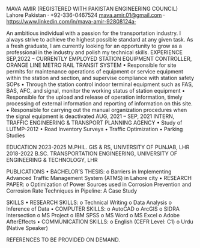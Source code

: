 MAVA AMIR
(REGISTERED WITH PAKISTAN ENGINEERING COUNCIL)
Lahore Pakistan · +92-336-0467524
mava.amir.01@gmail.com · https://www.linkedin.com/in/mava-amir-92808124a·

An ambitious individual with a passion for the transportation industry. I always strive to achieve the highest possible standard at any given task. As a fresh graduate, I am currently looking for an opportunity to grow as a professional in the industry and polish my technical skills.
EXPERIENCE
SEP,2022 – CURRENTLY EMPLOYED
STATION EQUIPMENT CONTROLLER, ORANGE LINE METRO RAIL TRANSIT SYSTEM
•	Responsible for site permits for maintenance operations of equipment or service equipment within the station and section, and supervise compliance with station safety SOPs
•	Through the station control indoor terminal equipment such as FAS, BAS, AFC, and signal, monitor the working status of station equipment
•	Responsible for the upload and release of operation information, timely processing of external information and reporting of information on this site.
•	Responsible for carrying out the manual organization procedures when the signal equipment is deactivated
AUG, 2021 – SEP, 2021
INTERN, TRAFFIC ENGINEERING & TRANSPORT PLANNING AGENCY
•	Study of LUTMP-2012
•	Road Inventory Surveys
•	Traffic Optimization
•	Parking Studies

EDUCATION
2023-2025
M.PHIL. GIS & RS, UNIVERSITY OF PUNJAB, LHR
2018-2022
B.SC. TRANSPORTATION ENGINEERING, UNIVERSITY OF ENGINEERING & TECHNOLOGY, LHR

PUBLICATIONS
•	BACHELOR’S THESIS:
o	Barriers in Implementing Advanced Traffic Management System (ATMS) in Lahore city
•	RESEARCH PAPER:
o	Optimization of Power Sources used in Corrosion Prevention and Corrosion Rate Techniques in Pipeline: A Case Study


SKILLS
•	RESEARCH SKILLS:
o	Technical Writing
o	Data Analysis
o	Inference of Data
•	COMPUTER SKILLS:
o	AutoCAD
o	ArcGIS
o	SIDRA Intersection
o	MS Project
o	IBM SPSS
o	MS Word
o	MS Excel
o	Adobe AfterEffects
•	COMMUNICATION SKILLS:
o	English
(CEFR Level: C1)
o	Urdu
(Native Speaker) 

REFERENCES
TO BE PROVIDED ON DEMAND.




```python

```
